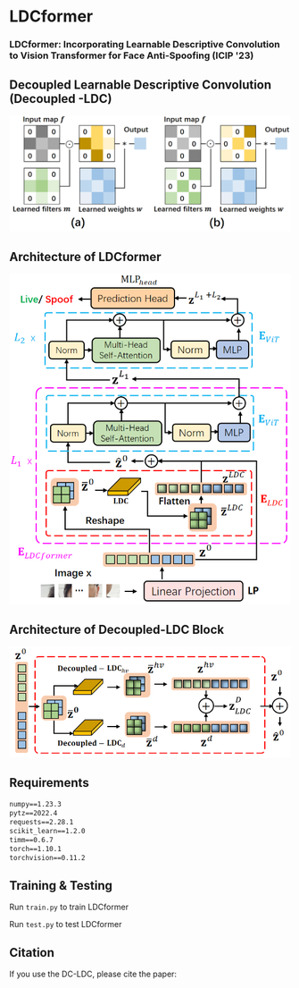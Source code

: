 # LDCformer
### LDCformer: Incorporating Learnable Descriptive Convolution to Vision Transformer for Face Anti-Spoofing (ICIP '23)

## Decoupled Learnable Descriptive Convolution (Decoupled -LDC)
![plot](figures/Dual_cross_ldc.png)

## Architecture of LDCformer
![plot](figures/framework3.png)

## Architecture of Decoupled-LDC Block
![plot](figures/D_LDC_Encoder.png)

## Requirements
```
numpy==1.23.3
pytz==2022.4
requests==2.28.1
scikit_learn==1.2.0
timm==0.6.7
torch==1.10.1
torchvision==0.11.2
```

## Training & Testing
Run `train.py` to train LDCformer

Run `test.py` to test LDCformer

## Citation

If you use the DC-LDC, please cite the paper:

```

```
